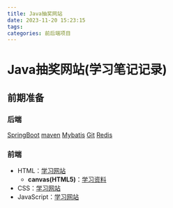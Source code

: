 ```yaml
---
title: Java抽奖网站
date: 2023-11-20 15:23:15
tags:
categories: 前后端项目
---
```

# Java抽奖网站(学习笔记记录)

## 前期准备

### 后端
[SpringBoot](https://gooddefense.github.io/2023/11/24/SpringBoot/)
[maven](https://gooddefense.github.io/2023/11/24/Maven/)
[Mybatis](https://gooddefense.github.io/2023/11/24/Mybatis/)
[Git](https://gooddefense.github.io/2023/04/08/git/)
[Redis](https://gooddefense.github.io/2023/11/24/Redis/)


### 前端  
- HTML：[学习网站](https://www.w3cschool.cn/html)
  - **canvas(HTML5)**：[学习资料](https://gooddefense.github.io/2023/11/26/canvas/)
- CSS：[学习网站](https://www.w3school.com.cn/css/index.asp)
- JavaScript：[学习网站]()





